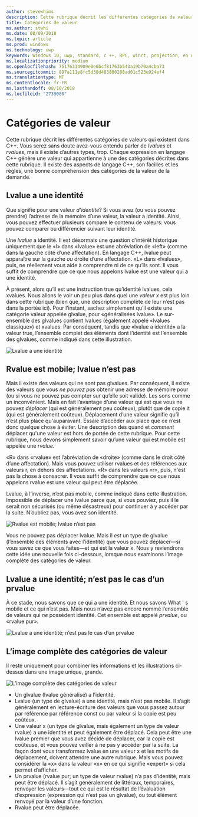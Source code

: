 ```yaml
---
author: stevewhims
description: Cette rubrique décrit les différentes catégories de valeurs qui existent dans C++. Vous serez sans doute avez-vous entendu parler de lvalues et rvalues, mais il existe d’autres types, trop.
title: Catégories de valeur
ms.author: stwhi
ms.date: 08/09/2018
ms.topic: article
ms.prod: windows
ms.technology: uwp
keywords: Windows 10, uwp, standard, c ++, RPC, winrt, projection, en déplaçant, transfert, des catégories de valeur, sémantique de déplacement, transfert parfait, lvalue, rvalue, glvalue, prvalue, valeur x
ms.localizationpriority: medium
ms.openlocfilehash: 75176334909e0e6bcf81763b543a19b70a4cba73
ms.sourcegitcommit: 897a111e8fc5d38d483800288ad01c523e924ef4
ms.translationtype: MT
ms.contentlocale: fr-FR
ms.lasthandoff: 08/10/2018
ms.locfileid: "2739080"
---
```

# <a name="value-categories"></a>Catégories de valeur
Cette rubrique décrit les différentes catégories de valeurs qui existent dans C++. Vous serez sans doute avez-vous entendu parler de *lvalues* et *rvalues*, mais il existe d’autres types, trop. Chaque expression en langage C++ génère une valeur qui appartienne à une des catégories décrites dans cette rubrique. Il existe des aspects de langage C++, son facilies et les règles, une bonne compréhension des catégories de la valeur de la demande.

## <a name="an-lvalue-has-identity"></a>Lvalue a une identité
Que signifie pour une valeur *d’identité*? Si vous avez (ou vous pouvez prendre) l’adresse de la mémoire d’une valeur, la valeur a identité. Ainsi, vous pouvez effectuer plusieurs compare le contenu de valeurs: vous pouvez comparer ou différencier suivant leur identité.

Une *lvalue* a identité. Il est désormais une question d’intérêt historique uniquement que le «l» dans «lvalue» est une abréviation de «left» (comme dans la gauche côté d’une affectation). En langage C++, lvalue peut apparaître sur la gauche *ou* droite d’une affectation. «L» dans «lvalues», puis, ne réellement vous aide à comprendre ni de ce qu’ils sont. Il vous suffit de comprendre que ce que nous appelons lvalue est une valeur qui a une identité.

À présent, alors qu’il est une instruction true qu’identité lvalues, cela xvalues. Nous allons le voir un peu plus dans quel une *valeur x* est plus loin dans cette rubrique (bien que, une description complète de leur n’est pas dans la portée ici). Pour l’instant, sachez simplement qu’il existe une catégorie valeur appelée glvalue, pour «généralisées lvalue». Le sur-ensemble des glvalues contient lvalues (également appelé «lvalues classique») et xvalues. Par conséquent, tandis que «lvalue a identité» a la valeur true, l’ensemble complet des éléments dont l’identité est l’ensemble des glvalues, comme indiqué dans cette illustration.

![Lvalue a une identité](images/has-identity1.png)

## <a name="an-rvalue-is-movable-an-lvalue-is-not"></a>Rvalue est mobile; lvalue n’est pas
Mais il existe des valeurs qui ne sont pas glvalues. Par conséquent, il existe des valeurs que vous *ne pouvez pas* obtenir une adresse de mémoire pour (ou si vous ne pouvez pas compter sur qu’elle soit valide). Les sons comme un inconvénient. Mais en fait l’avantage d’une valeur qui est que vous ne pouvez *déplacer* (qui est généralement peu coûteux), plutôt que de copie it (qui est généralement coûteux). Déplacement d’une valeur signifie qu’il n’est plus place qu'auparavant. Essaie d’accéder aux place que ce n’est donc quelque chose à éviter. Une description des quand et *comment* déplacer qu'une valeur est hors de portée de cette rubrique. Pour cette rubrique, nous devons simplement savoir qu’une valeur qui est mobile est appelée une *rvalue*.

«R» dans «rvalue» est l’abréviation de «droite» (comme dans le droit côté d’une affectation). Mais vous pouvez utiliser rvalues et des références aux valeurs r, en dehors des affectations. «R» dans les valeurs «r», puis, n'est pas la chose à consacrer. Il vous suffit de comprendre que ce que nous appelons rvalue est une valeur qui peut être déplacée.

Lvalue, à l’inverse, n’est pas mobile, comme indiqué dans cette illustration. Impossible de déplacer une lvalue parce que, si vous pouviez, puis il le serait non sécurisés (ou même désastreux) pour continuer à y accéder par la suite. N’oubliez pas, vous avez son identité.

![Rvalue est mobile; lvalue n’est pas](images/is-movable.png)

Vous ne pouvez pas déplacer lvalue. Mais il *est* un type de glvalue (l’ensemble des éléments avec l’identité) que vous pouvez déplacer&mdash;si vous savez ce que vous faites&mdash;et qui est la valeur x. Nous y reviendrons cette idée une nouvelle fois ci-dessous, lorsque nous examinons l’image complète des catégories de valeur.

## <a name="an-lvalue-has-identity-a-prvalue-does-not"></a>Lvalue a une identité; n’est pas le cas d’un prvalue
À ce stade, nous savons que ce qui a une identité. Et nous savons What ' s mobile et ce qui n’est pas. Mais nous n’avez pas encore nommé l’ensemble de valeurs qui *ne* possèdent identité. Cet ensemble est appelé *prvalue*, ou «rvalue pur».

![Lvalue a une identité; n’est pas le cas d’un prvalue](images/has-identity2.png)

## <a name="the-complete-picture-of-value-categories"></a>L’image complète des catégories de valeur
Il reste uniquement pour combiner les informations et les illustrations ci-dessus dans une image unique, grande.

![L’image complète des catégories de valeur](images/value-categories.png)

- Un glvalue (lvalue généralisé) a l’identité.
- Lvalue (un type de glvalue) a une identité, mais n’est pas mobile. Il s’agit généralement en lecture-écriture des valeurs que vous passez autour par référence par référence const ou par valeur si la copie est peu coûteux.
- Une valeur x (un type de glvalue, mais également un type de valeur rvalue) a une identité et peut également être déplacé. Cela peut être une lvalue premier que vous avez décidé de déplacer, car la copie est coûteuse, et vous pouvez veiller à ne pas y accéder par la suite. La façon dont vous transformez lvalue en une valeur x et les motifs de déplacement, doivent attendre une autre rubrique. Mais vous pouvez considérer la «x» dans la valeur «x» en ce qui signifie «expert» si cela permet d’afficher.
- Un prvalue (rvalue pur; un type de valeur rvalue) n’a pas d’identité, mais peut être déplacé. Il s’agit généralement de littéraux, temporaires, renvoyer les valeurs&mdash;tout ce qui est le résultat de l’évaluation d’expression (expression qui n’est pas un glvalue), ou tout élément renvoyé par la valeur d’une fonction.
- Rvalue peut être déplacée.
